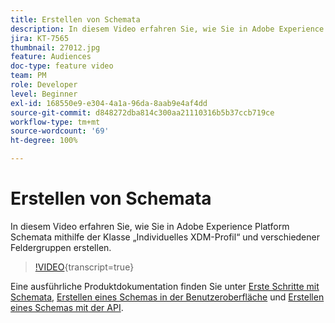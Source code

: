 ```yaml
---
title: Erstellen von Schemata
description: In diesem Video erfahren Sie, wie Sie in Adobe Experience Platform Schemata mithilfe der Klasse „Individuelles XDM-Profil“ und verschiedener Feldergruppen erstellen.
jira: KT-7565
thumbnail: 27012.jpg
feature: Audiences
doc-type: feature video
team: PM
role: Developer
level: Beginner
exl-id: 168550e9-e304-4a1a-96da-8aab9e4af4dd
source-git-commit: d848272dba814c300aa21110316b5b37ccb719ce
workflow-type: tm+mt
source-wordcount: '69'
ht-degree: 100%

---
```


# Erstellen von Schemata

In diesem Video erfahren Sie, wie Sie in Adobe Experience Platform Schemata mithilfe der Klasse „Individuelles XDM-Profil“ und verschiedener Feldergruppen erstellen.

>[!VIDEO](https://video.tv.adobe.com/v/27012?quality=12&learn=on){transcript=true}

Eine ausführliche Produktdokumentation finden Sie unter [Erste Schritte mit Schemata](https://experienceleague.adobe.com/docs/journey-optimizer/using/data-management/get-started-schemas.html?lang=de), [Erstellen eines Schemas in der Benutzeroberfläche](https://experienceleague.adobe.com/docs/experience-platform/xdm/tutorials/create-schema-ui.html?lang=de) und [Erstellen eines Schemas mit der API](https://experienceleague.adobe.com/docs/experience-platform/xdm/tutorials/create-schema-api.html?lang=de).
